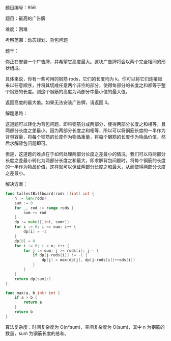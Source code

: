 题目编号：956

题目：最高的广告牌

难度：困难

考察范围：动态规划、背包问题

题干：

你正在安装一个广告牌，并希望它高度最大。这块广告牌将会以两个完全相同的形状组成。

具体来说，你有一些可用的钢筋 rods，它们的长度均为 k。你可以将它们连接起来以任意顺序，并将其切成任意两个非空的部分，使得每部分的长度之和都等于整个钢筋的长度。则这个钢筋的高度为两部分中最小值的最大值。

返回高度的最大值。如果无法安装广告牌，请返回 0。

解题思路：

这道题可以转化为背包问题，即将钢筋分成两部分，使得两部分长度之和相等，且两部分长度之差最小。因为两部分长度之和相等，所以可以将钢筋长度的一半作为背包容量，将每个钢筋的长度作为物品重量，将每个钢筋的长度作为物品价值，然后求解背包问题即可。

但是，这道题的难点在于如何处理两部分长度之差最小的情况。我们可以将两部分长度之差最小转化为两部分长度之和最大，即求解背包问题时，将每个钢筋的长度的一半作为物品价值，这样就可以保证两部分长度之和最大，从而使得两部分长度之差最小。

解决方案：

```go
func tallestBillboard(rods []int) int {
    n := len(rods)
    sum := 0
    for _, rod := range rods {
        sum += rod
    }
    dp := make([]int, sum+1)
    for i := 0; i <= sum; i++ {
        dp[i] = -1
    }
    dp[0] = 0
    for i := 0; i < n; i++ {
        for j := sum; j >= rods[i]; j-- {
            if dp[j-rods[i]] != -1 {
                dp[j] = max(dp[j], dp[j-rods[i]]+rods[i])
            }
        }
    }
    return dp[sum]/2
}

func max(a, b int) int {
    if a > b {
        return a
    }
    return b
}
```

算法复杂度：时间复杂度为 O(n*sum)，空间复杂度为 O(sum)，其中 n 为钢筋的数量，sum 为钢筋长度的总和。